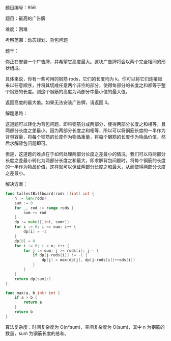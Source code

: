 题目编号：956

题目：最高的广告牌

难度：困难

考察范围：动态规划、背包问题

题干：

你正在安装一个广告牌，并希望它高度最大。这块广告牌将会以两个完全相同的形状组成。

具体来说，你有一些可用的钢筋 rods，它们的长度均为 k。你可以将它们连接起来以任意顺序，并将其切成任意两个非空的部分，使得每部分的长度之和都等于整个钢筋的长度。则这个钢筋的高度为两部分中最小值的最大值。

返回高度的最大值。如果无法安装广告牌，请返回 0。

解题思路：

这道题可以转化为背包问题，即将钢筋分成两部分，使得两部分长度之和相等，且两部分长度之差最小。因为两部分长度之和相等，所以可以将钢筋长度的一半作为背包容量，将每个钢筋的长度作为物品重量，将每个钢筋的长度作为物品价值，然后求解背包问题即可。

但是，这道题的难点在于如何处理两部分长度之差最小的情况。我们可以将两部分长度之差最小转化为两部分长度之和最大，即求解背包问题时，将每个钢筋的长度的一半作为物品价值，这样就可以保证两部分长度之和最大，从而使得两部分长度之差最小。

解决方案：

```go
func tallestBillboard(rods []int) int {
    n := len(rods)
    sum := 0
    for _, rod := range rods {
        sum += rod
    }
    dp := make([]int, sum+1)
    for i := 0; i <= sum; i++ {
        dp[i] = -1
    }
    dp[0] = 0
    for i := 0; i < n; i++ {
        for j := sum; j >= rods[i]; j-- {
            if dp[j-rods[i]] != -1 {
                dp[j] = max(dp[j], dp[j-rods[i]]+rods[i])
            }
        }
    }
    return dp[sum]/2
}

func max(a, b int) int {
    if a > b {
        return a
    }
    return b
}
```

算法复杂度：时间复杂度为 O(n*sum)，空间复杂度为 O(sum)，其中 n 为钢筋的数量，sum 为钢筋长度的总和。